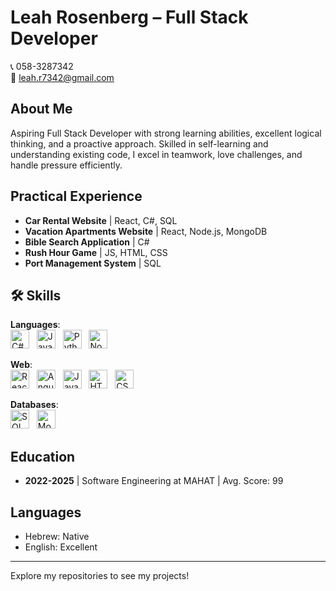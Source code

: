 # Leah Rosenberg – Full Stack Developer

📞 058-3287342  
📧 [leah.r7342@gmail.com](mailto:leah.r7342@gmail.com)

## About Me

Aspiring Full Stack Developer with strong learning abilities, excellent logical thinking, and a proactive approach. Skilled in self-learning and understanding existing code, I excel in teamwork, love challenges, and handle pressure efficiently.

## Practical Experience

- **Car Rental Website** | React, C#, SQL
- **Vacation Apartments Website** | React, Node.js, MongoDB
- **Bible Search Application** | C#
- **Rush Hour Game** | JS, HTML, CSS
- **Port Management System** | SQL

## 🛠️ Skills

**Languages**:  
<img src="https://cdn.jsdelivr.net/gh/devicons/devicon/icons/csharp/csharp-original.svg" alt="C#" width="30" height="30"/> &nbsp;
<img src="https://cdn.jsdelivr.net/gh/devicons/devicon/icons/java/java-original.svg" alt="Java" width="30" height="30"/> &nbsp;
<img src="https://cdn.jsdelivr.net/gh/devicons/devicon/icons/python/python-original.svg" alt="Python" width="30" height="30"/> &nbsp;
<img src="https://cdn.jsdelivr.net/gh/devicons/devicon/icons/nodejs/nodejs-original.svg" alt="Node.js" width="30" height="30"/>

**Web**:  
<img src="https://cdn.jsdelivr.net/gh/devicons/devicon/icons/react/react-original.svg" alt="React" width="30" height="30"/> &nbsp;
<img src="https://cdn.jsdelivr.net/gh/devicons/devicon/icons/angularjs/angularjs-original.svg" alt="Angular" width="30" height="30"/> &nbsp;
<img src="https://cdn.jsdelivr.net/gh/devicons/devicon/icons/javascript/javascript-original.svg" alt="JavaScript" width="30" height="30"/> &nbsp;
<img src="https://cdn.jsdelivr.net/gh/devicons/devicon/icons/html5/html5-original.svg" alt="HTML5" width="30" height="30"/> &nbsp;
<img src="https://cdn.jsdelivr.net/gh/devicons/devicon/icons/css3/css3-original.svg" alt="CSS3" width="30" height="30"/>

**Databases**:  
<img src="https://cdn.jsdelivr.net/gh/devicons/devicon/icons/microsoftsqlserver/microsoftsqlserver-plain.svg" alt="SQL Server" width="30" height="30"/> &nbsp;
<img src="https://cdn.jsdelivr.net/gh/devicons/devicon/icons/mongodb/mongodb-original.svg" alt="MongoDB" width="30" height="30"/>

## Education

- **2022-2025** | Software Engineering at MAHAT | Avg. Score: 99

## Languages

- Hebrew: Native
- English: Excellent

---

Explore my repositories to see my projects!

